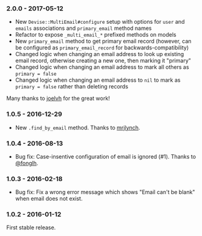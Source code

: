 ### 2.0.0 - 2017-05-12

* New `Devise::MultiEmail#configure` setup with options for `user` and `emails` associations and `primary_email` method names
* Refactor to expose `_multi_email_*` prefixed methods on models
* New `primary_email` method to get primary email record (however, can be configured as `primary_email_record` for backwards-compatibility)
* Changed logic when changing an email address to look up existing email record, otherwise creating a new one, then marking it "primary"
* Changed logic when changing an email address to mark all others as `primary = false`
* Changed logic when changing an email address to `nil` to mark as `primary = false` rather than deleting records

Many thanks to [joelvh](https://github.com/joelvh) for the great work!

### 1.0.5 - 2016-12-29

* New `.find_by_email` method. Thanks to [mrjlynch](https://github.com/mrjlynch).

### 1.0.4 - 2016-08-13

* Bug fix: Case-insentive configuration of email is ignored (#1). Thanks to [@fonglh](https://github.com/fonglh).

### 1.0.3 - 2016-02-18

* Bug fix: Fix a wrong error message which shows "Email can't be blank" when email does not exist.

### 1.0.2 - 2016-01-12

First stable release.
